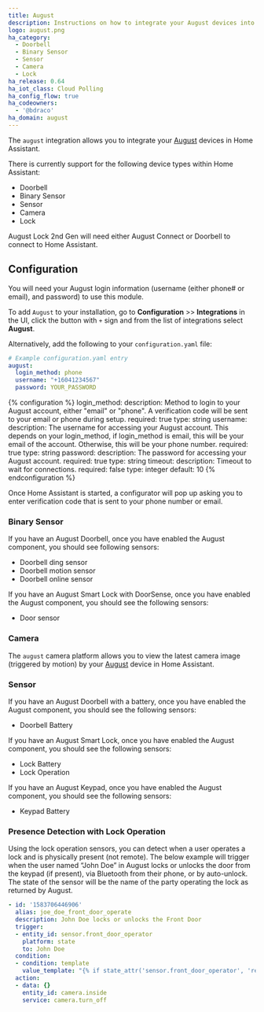 ```yaml
---
title: August
description: Instructions on how to integrate your August devices into Home Assistant.
logo: august.png
ha_category:
  - Doorbell
  - Binary Sensor
  - Sensor 
  - Camera
  - Lock
ha_release: 0.64
ha_iot_class: Cloud Polling
ha_config_flow: true
ha_codeowners:
  - '@bdraco'
ha_domain: august
---
```


The `august` integration allows you to integrate your [August](https://august.com/) devices in Home Assistant.

There is currently support for the following device types within Home Assistant:

- Doorbell
- Binary Sensor
- Sensor
- Camera
- Lock

<div class='note'>
August Lock 2nd Gen will need either August Connect or Doorbell to connect to Home Assistant.
</div>

## Configuration

You will need your August login information (username (either phone# or email), and password) to use this module.

To add `August` to your installation, go to **Configuration** >> **Integrations** in the UI, click the button with `+` sign and from the list of integrations select **August**.

Alternatively, add the following to your `configuration.yaml` file:

```yaml
# Example configuration.yaml entry
august:
  login_method: phone
  username: "+16041234567"
  password: YOUR_PASSWORD
```

{% configuration %}
login_method:
  description: Method to login to your August account, either "email" or "phone". A verification code will be sent to your email or phone during setup.
  required: true
  type: string
username:
  description: The username for accessing your August account. This depends on your login_method, if login_method is email, this will be your email of the account. Otherwise, this will be your phone number.
  required: true
  type: string
password:
  description: The password for accessing your August account.
  required: true
  type: string
timeout:
  description: Timeout to wait for connections.
  required: false
  type: integer
  default: 10
{% endconfiguration %}

Once Home Assistant is started, a configurator will pop up asking you to enter verification code that is sent to your phone number or email.

### Binary Sensor

If you have an August Doorbell, once you have enabled the August component, you should see following sensors:

- Doorbell ding sensor
- Doorbell motion sensor
- Doorbell online sensor

If you have an August Smart Lock with DoorSense, once you have enabled the August component, you should see the following sensors:

- Door sensor

### Camera

The `august` camera platform allows you to view the latest camera image (triggered by motion) by your [August](https://august.com/) device in Home Assistant.

### Sensor

If you have an August Doorbell with a battery, once you have enabled the August component, you should see the following sensors:

- Doorbell Battery

If you have an August Smart Lock, once you have enabled the August component, you should see the following sensors:

- Lock Battery
- Lock Operation

If you have an August Keypad, once you have enabled the August component, you should see the following sensors:

- Keypad Battery

### Presence Detection with Lock Operation

Using the lock operation sensors, you can detect when a user operates a lock and is physically present (not remote).  The below example will trigger when the user named “John Doe” in August locks or unlocks the door from the keypad (if present), via Bluetooth from their phone, or by auto-unlock. The state of the sensor will be the name of the party operating the lock as returned by August.

```yaml
- id: '1583706446906'
  alias: joe_doe_front_door_operate
  description: John Doe locks or unlocks the Front Door
  trigger:
  - entity_id: sensor.front_door_operator
    platform: state
    to: John Doe
  condition:
  - condition: template
    value_template: "{% if state_attr('sensor.front_door_operator', 'remote') %}False{% else %}True{% endif %}"
  action:
  - data: {}
    entity_id: camera.inside
    service: camera.turn_off
```
